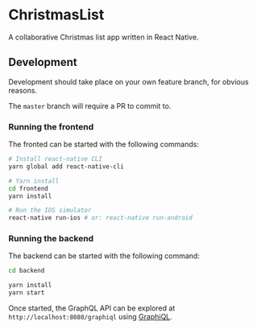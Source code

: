 # ChristmasList

A collaborative Christmas list app written in React Native.

## Development

Development should take place on your own feature branch, for obvious reasons.

The `master` branch will require a PR to commit to.

### Running the frontend

The fronted can be started with the following commands:
```bash
# Install react-native CLI
yarn global add react-native-cli

# Yarn install
cd frontend
yarn install

# Run the IOS simulator
react-native run-ios # or: react-native run-android
```

### Running the backend

The backend can be started with the following command:
```bash
cd backend

yarn install
yarn start
```

Once started, the GraphQL API can be explored at `http://localhost:8080/graphiql` using [GraphiQL](https://github.com/graphql/graphiql).
